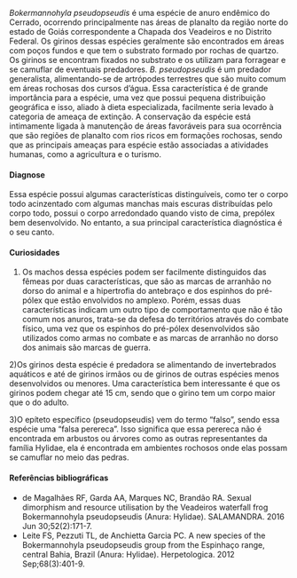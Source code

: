 ﻿*Bokermannohyla pseudopseudis* é uma espécie de anuro <glossario>endêmico</glossario> do Cerrado, ocorrendo principalmente nas áreas de planalto da região norte do estado de Goiás correspondente a Chapada dos Veadeiros e no Distrito Federal. Os girinos dessas espécies geralmente são encontrados em áreas com poços fundos e que tem o substrato formado por rochas de quartzo. Os girinos se encontram fixados no substrato e os utilizam para <glossario>forragear</glossario> e se camuflar de eventuais predadores. *B. pseudopseudis* é um <glossario>predador generalista</glossario>, alimentando-se de artrópodes terrestres que são muito comum em áreas rochosas dos cursos d’água. Essa característica é de grande importância para a espécie, uma vez que possui pequena distribuição geográfica e isso, aliado à dieta especializada, facilmente seria levado à categoria de ameaça de extinção. A conservação da espécie está intimamente ligada à manutenção de áreas favoráveis para sua ocorrência que são regiões de planalto com rios ricos em formações rochosas, sendo que as principais ameaças para espécie estão associadas a atividades humanas, como a agricultura e o turismo.


#### Diagnose
Essa espécie possui algumas características distinguíveis, como ter o corpo todo acinzentado com algumas manchas mais escuras distribuídas pelo corpo todo, possui o corpo arredondado quando visto de cima, <glossario>prepólex</glossario> bem desenvolvido. No entanto, a sua principal característica diagnóstica é o seu canto.


#### Curiosidades
1) Os machos dessa espécies podem ser facilmente distinguidos das fêmeas por duas características, que são as marcas de arranhão no dorso do animal e a hipertrofia do antebraço e dos espinhos do pré-pólex que estão envolvidos no <glossario>amplexo</glossario>. Porém, essas duas características indicam um outro tipo de comportamento que não é tão comum nos anuros, trata-se da defesa do territórios através do combate físico, uma vez que os espinhos do pré-pólex desenvolvidos são utilizados como armas no combate e as marcas de arranhão no dorso dos animais são marcas de guerra.


2)Os girinos desta espécie é predadora se alimentando de invertebrados aquáticos e até de girinos irmãos ou de girinos de outras espécies menos desenvolvidos ou menores. Uma característica bem interessante é que os girinos podem chegar até 15 cm, sendo que o girino tem um corpo maior que o do adulto.


3)O <glossario>epíteto específico</glossario> (pseudopseudis) vem do termo “falso”, sendo essa espécie uma “falsa perereca”. Isso significa que essa perereca não é encontrada em arbustos ou árvores como as outras representantes da família Hylidae, ela é encontrada em ambientes rochosos onde elas possam se camuflar no meio das pedras.


#### Referências bibliográficas
* de Magalhães RF, Garda AA, Marques NC, Brandão RA. Sexual dimorphism and resource utilisation by the Veadeiros waterfall frog Bokermannohyla pseudopseudis (Anura: Hylidae). SALAMANDRA. 2016 Jun 30;52(2):171-7.
* Leite FS, Pezzuti TL, de Anchietta Garcia PC. A new species of the Bokermannohyla pseudopseudis group from the Espinhaço range, central Bahia, Brazil (Anura: Hylidae). Herpetologica. 2012 Sep;68(3):401-9.